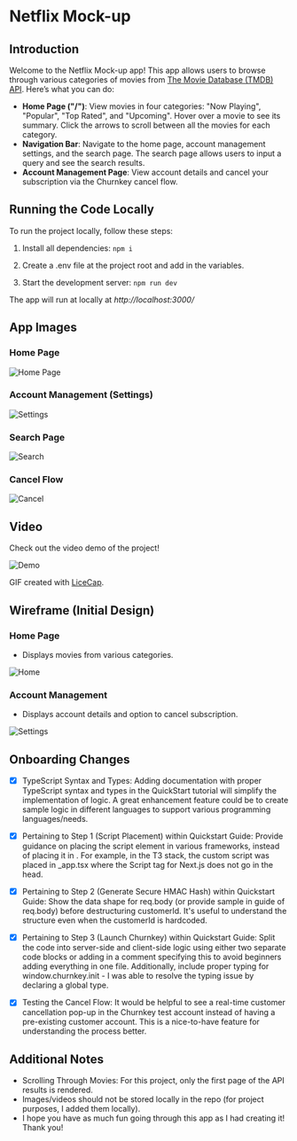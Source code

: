 # Netflix Mock-up

## Introduction

Welcome to the Netflix Mock-up app! This app allows users to browse through various categories of movies from [The Movie Database (TMDB) API](https://developer.themoviedb.org/reference/intro/getting-started). Here’s what you can do:

- **Home Page ("/")**: View movies in four categories: "Now Playing", "Popular", "Top Rated", and "Upcoming". Hover over a movie to see its summary. Click the arrows to scroll between all the movies for each category.
- **Navigation Bar**: Navigate to the home page, account management settings, and the search page. The search page allows users to input a query and see the search results.
- **Account Management Page**: View account details and cancel your subscription via the Churnkey cancel flow.

## Running the Code Locally

To run the project locally, follow these steps:

1. Install all dependencies: `npm i`

2. Create a .env file at the project root and add in the variables.

3. Start the development server: `npm run dev`

The app will run at locally at _http://localhost:3000/_

## App Images

### Home Page

![Home Page](public/app_images/home.png)

### Account Management (Settings)

![Settings](public/app_images/settings.png)

### Search Page

![Search](public/app_images/search.png)

### Cancel Flow

![Cancel](public/app_images/cancel.png)

## Video

Check out the video demo of the project!

![Demo](public/video/churnkey.gif)

GIF created with [LiceCap](http://www.cockos.com/licecap/).

## Wireframe (Initial Design)

### Home Page

- Displays movies from various categories.

![Home](public/wireframe_images/homepage.png)

### Account Management

- Displays account details and option to cancel subscription.

![Settings](public/wireframe_images/account_management.png)

## Onboarding Changes

- [x] TypeScript Syntax and Types: Adding documentation with proper TypeScript syntax and types in the QuickStart tutorial will simplify the implementation of logic. A great enhancement feature could be to create sample logic in different languages to support various programming languages/needs.

- [x] Pertaining to Step 1 (Script Placement) within Quickstart Guide: Provide guidance on placing the script element in various frameworks, instead of placing it in <head>. For example, in the T3 stack, the custom script was placed in \_app.tsx where the Script tag for Next.js does not go in the head.

- [x] Pertaining to Step 2 (Generate Secure HMAC Hash) within Quickstart Guide: Show the data shape for req.body (or provide sample in guide of req.body) before destructuring customerId. It's useful to understand the structure even when the customerId is hardcoded.

- [x] Pertaining to Step 3 (Launch Churnkey) within Quickstart Guide: Split the code into server-side and client-side logic using either two separate code blocks or adding in a comment specifying this to avoid beginners adding everything in one file. Additionally, include proper typing for window.churnkey.init - I was able to resolve the typing issue by declaring a global type.

- [x] Testing the Cancel Flow: It would be helpful to see a real-time customer cancellation pop-up in the Churnkey test account instead of having a pre-existing customer account. This is a nice-to-have feature for understanding the process better.

## Additional Notes

- Scrolling Through Movies: For this project, only the first page of the API results is rendered.
- Images/videos should not be stored locally in the repo (for project purposes, I added them locally).
- I hope you have as much fun going through this app as I had creating it! Thank you!
